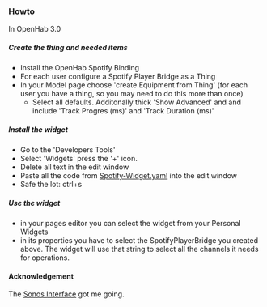 ### Howto

In OpenHab 3.0

##### Create the thing and needed items
 * Install the OpenHab Spotify Binding
 * For each user configure a Spotify Player Bridge as a Thing
 * In your Model page choose 'create Equipment from Thing' (for each user you have a thing, so you may need to do this more than once)
     * Select all defaults. Additonally thick 'Show Advanced' and and include 'Track Progres (ms)' and 'Track Duration (ms)' 
 
 
##### Install the widget
 * Go to the 'Developers Tools'
 * Select 'Widgets' press the '+' icon.
 * Delete all text in the edit window
 * Paste all the code from [Spotify-Widget.yaml](https://github.com/Kolkman/OpenHab-Various/blob/main/OH3%20Widgets/Spotify%20Widget/Spotify-Widget.yaml) into the edit window
 * Safe the lot: ctrl+s
 
 ##### Use the widget
 * in your pages editor you can select the widget from your Personal Widgets
 * in its properties you have to select the SpotifyPlayerBridge you created above. The widget will use that string to select all the channels it needs for operations. 


#### Acknowledgement

The [Sonos Interface](https://community.openhab.org/t/sonos-player-widget-for-oh3-mainui/108327) got me going.
